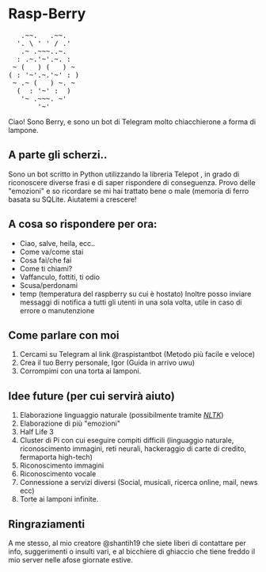 # Rasp-Berry
<pre>
   .~~.   .~~.
  '. \ ' ' / .'
   .~ .~~~..~.
  : .~.'~'.~. :
 ~ (   ) (   ) ~
( : '~'.~.'~' : )
 ~ .~ (   ) ~. ~
  (  : '~' :  ) 
   '~ .~~~. ~'
       '~'
</pre>
Ciao! Sono Berry, e sono un bot di Telegram molto chiacchierone a forma di lampone.

## A parte gli scherzi..
Sono un bot scritto in Python utilizzando la libreria Telepot , in grado di riconoscere diverse frasi e di saper rispondere di conseguenza.  Provo delle "emozioni" e so ricordare se mi hai trattato bene o male (memoria di ferro basata su SQLite.  Aiutatemi a crescere!

## A cosa so rispondere per ora:
* Ciao, salve, heila, ecc..
* Come va/come stai
* Cosa fai/che fai
* Come ti chiami?
* Vaffanculo, fottiti, ti odio
* Scusa/perdonami
* temp (temperatura del raspberry su cui è hostato)
Inoltre posso inviare messaggi di notifica a tutti gli utenti in una sola volta, utile in caso di errore o manutenzione

## Come parlare con moi
1. Cercami su Telegram al link @raspistantbot (Metodo più facile e veloce)
2. Crea il tuo Berry personale, Igor (Guida in arrivo uwu)
3. Corrompimi con una torta ai lamponi.

## Idee future (per cui servirà aiuto)
1. Elaborazione linguaggio naturale (possibilmente tramite *[NLTK](http://www.nltk.org/)*)
2. Elaborazione di più "emozioni"
3. Half Life 3
4. Cluster di Pi con cui eseguire compiti difficili (linguaggio naturale, riconoscimento immagini, reti neurali, hackeraggio di carte di credito, fermaporta high-tech)
5. Riconoscimento immagini
6. Riconoscimento vocale
7. Connessione a servizi diversi (Social, musicali, ricerca online, mail, news ecc)
8. Torte ai lamponi infinite.

## Ringraziamenti
A me stesso, al mio creatore @shantih19 che siete liberi di contattare per info, suggerimenti o insulti vari, e al bicchiere di ghiaccio che tiene freddo il mio server nelle afose giornate estive.

